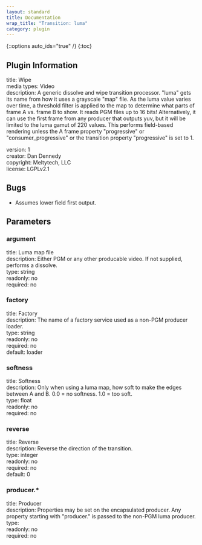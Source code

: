 ```yaml
---
layout: standard
title: Documentation
wrap_title: "Transition: luma"
category: plugin
---
```

{::options auto_ids="true" /}
{:toc}

## Plugin Information

title: Wipe  
media types:
Video  
description: A generic dissolve and wipe transition processor.
&quot;luma&quot; gets its name from how it uses a grayscale &quot;map&quot; file. As the luma value varies over time, a threshold filter is applied to the map to determine what parts of frame A vs. frame B to show. It reads PGM files up to 16 bits! Alternatively, it can use the first frame from any producer that outputs yuv, but it will be limited to the luma gamut of 220 values. This performs field-based rendering unless the A frame property &quot;progressive&quot; or &quot;consumer_progressive&quot; or the transition property &quot;progressive&quot; is set to 1.
  
version: 1  
creator: Dan Dennedy  
copyright: Meltytech, LLC  
license: LGPLv2.1  

## Bugs

* Assumes lower field first output.

## Parameters

### argument

title: Luma map file    
description:
Either PGM or any other producable video. If not supplied, performs a dissolve.  
type: string  
readonly: no  
required: no  

### factory

title: Factory    
description:
The name of a factory service used as a non-PGM producer loader.  
type: string  
readonly: no  
required: no  
default: loader  

### softness

title: Softness    
description:
Only when using a luma map, how soft to make the edges between A and B. 0.0 = no softness. 1.0 = too soft.  
type: float  
readonly: no  
required: no  

### reverse

title: Reverse    
description:
Reverse the direction of the transition.  
type: integer  
readonly: no  
required: no  
default: 0  

### producer.*

title: Producer    
description:
Properties may be set on the encapsulated producer. Any property starting with &quot;producer.&quot; is passed to the non-PGM luma producer.  
type:   
readonly: no  
required: no  

